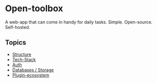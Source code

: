# Open-toolbox
A web-app that can come in handy for daily tasks. Simple. Open-source. Self-hosted.

## Topics
- [Structure](synopsis/structure.md)
- [Tech-Stack](synopsis/tech-stack.md)
- [Auth](https://github.com/the-real-nox/RecsTS/)
- [Databases / Storage]()
- [Plugin-ecosystem](synopsis/plugins.md)
